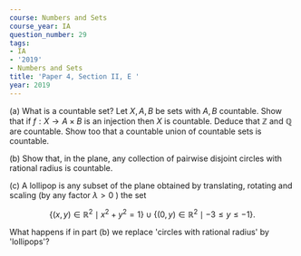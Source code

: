```yaml
---
course: Numbers and Sets
course_year: IA
question_number: 29
tags:
- IA
- '2019'
- Numbers and Sets
title: 'Paper 4, Section II, E '
year: 2019
---
```




(a) What is a countable set? Let $X, A, B$ be sets with $A, B$ countable. Show that if $f: X \rightarrow A \times B$ is an injection then $X$ is countable. Deduce that $\mathbb{Z}$ and $\mathbb{Q}$ are countable. Show too that a countable union of countable sets is countable.

(b) Show that, in the plane, any collection of pairwise disjoint circles with rational radius is countable.

(c) A lollipop is any subset of the plane obtained by translating, rotating and scaling (by any factor $\lambda>0$ ) the set

$$\left\{(x, y) \in \mathbb{R}^{2} \mid x^{2}+y^{2}=1\right\} \cup\left\{(0, y) \in \mathbb{R}^{2} \mid-3 \leqslant y \leqslant-1\right\} .$$

What happens if in part (b) we replace 'circles with rational radius' by 'lollipops'?